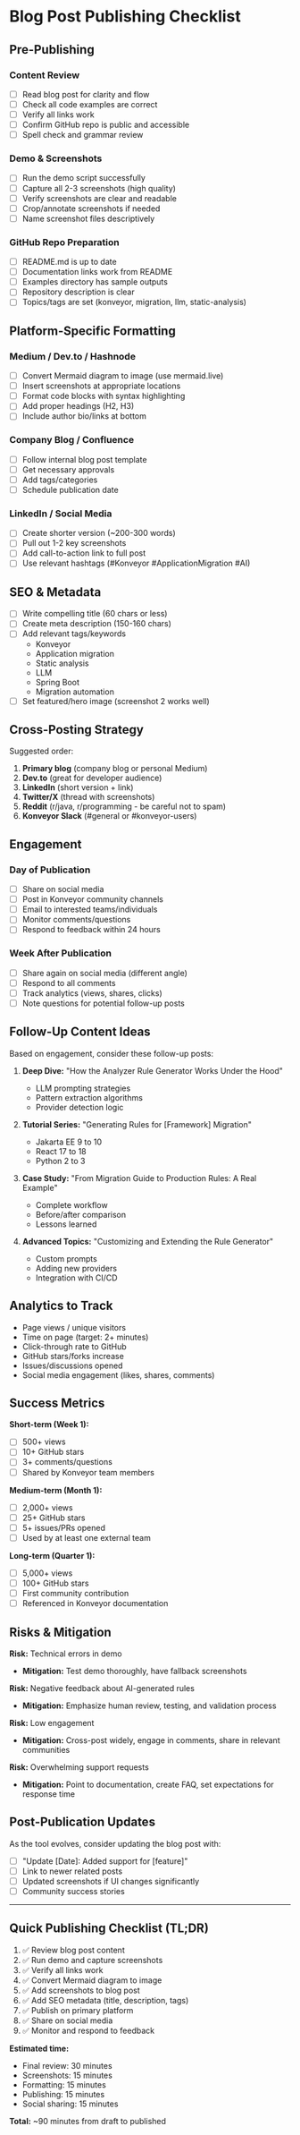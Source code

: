 # Blog Post Publishing Checklist

## Pre-Publishing

### Content Review
- [ ] Read blog post for clarity and flow
- [ ] Check all code examples are correct
- [ ] Verify all links work
- [ ] Confirm GitHub repo is public and accessible
- [ ] Spell check and grammar review

### Demo & Screenshots
- [ ] Run the demo script successfully
- [ ] Capture all 2-3 screenshots (high quality)
- [ ] Verify screenshots are clear and readable
- [ ] Crop/annotate screenshots if needed
- [ ] Name screenshot files descriptively

### GitHub Repo Preparation
- [ ] README.md is up to date
- [ ] Documentation links work from README
- [ ] Examples directory has sample outputs
- [ ] Repository description is clear
- [ ] Topics/tags are set (konveyor, migration, llm, static-analysis)

## Platform-Specific Formatting

### Medium / Dev.to / Hashnode
- [ ] Convert Mermaid diagram to image (use mermaid.live)
- [ ] Insert screenshots at appropriate locations
- [ ] Format code blocks with syntax highlighting
- [ ] Add proper headings (H2, H3)
- [ ] Include author bio/links at bottom

### Company Blog / Confluence
- [ ] Follow internal blog post template
- [ ] Get necessary approvals
- [ ] Add tags/categories
- [ ] Schedule publication date

### LinkedIn / Social Media
- [ ] Create shorter version (~200-300 words)
- [ ] Pull out 1-2 key screenshots
- [ ] Add call-to-action link to full post
- [ ] Use relevant hashtags (#Konveyor #ApplicationMigration #AI)

## SEO & Metadata

- [ ] Write compelling title (60 chars or less)
- [ ] Create meta description (150-160 chars)
- [ ] Add relevant tags/keywords
  - Konveyor
  - Application migration
  - Static analysis
  - LLM
  - Spring Boot
  - Migration automation
- [ ] Set featured/hero image (screenshot 2 works well)

## Cross-Posting Strategy

Suggested order:
1. **Primary blog** (company blog or personal Medium)
2. **Dev.to** (great for developer audience)
3. **LinkedIn** (short version + link)
4. **Twitter/X** (thread with screenshots)
5. **Reddit** (r/java, r/programming - be careful not to spam)
6. **Konveyor Slack** (#general or #konveyor-users)

## Engagement

### Day of Publication
- [ ] Share on social media
- [ ] Post in Konveyor community channels
- [ ] Email to interested teams/individuals
- [ ] Monitor comments/questions
- [ ] Respond to feedback within 24 hours

### Week After Publication
- [ ] Share again on social media (different angle)
- [ ] Respond to all comments
- [ ] Track analytics (views, shares, clicks)
- [ ] Note questions for potential follow-up posts

## Follow-Up Content Ideas

Based on engagement, consider these follow-up posts:

1. **Deep Dive:** "How the Analyzer Rule Generator Works Under the Hood"
   - LLM prompting strategies
   - Pattern extraction algorithms
   - Provider detection logic

2. **Tutorial Series:** "Generating Rules for [Framework] Migration"
   - Jakarta EE 9 to 10
   - React 17 to 18
   - Python 2 to 3

3. **Case Study:** "From Migration Guide to Production Rules: A Real Example"
   - Complete workflow
   - Before/after comparison
   - Lessons learned

4. **Advanced Topics:** "Customizing and Extending the Rule Generator"
   - Custom prompts
   - Adding new providers
   - Integration with CI/CD

## Analytics to Track

- Page views / unique visitors
- Time on page (target: 2+ minutes)
- Click-through rate to GitHub
- GitHub stars/forks increase
- Issues/discussions opened
- Social media engagement (likes, shares, comments)

## Success Metrics

**Short-term (Week 1):**
- [ ] 500+ views
- [ ] 10+ GitHub stars
- [ ] 3+ comments/questions
- [ ] Shared by Konveyor team members

**Medium-term (Month 1):**
- [ ] 2,000+ views
- [ ] 25+ GitHub stars
- [ ] 5+ issues/PRs opened
- [ ] Used by at least one external team

**Long-term (Quarter 1):**
- [ ] 5,000+ views
- [ ] 100+ GitHub stars
- [ ] First community contribution
- [ ] Referenced in Konveyor documentation

## Risks & Mitigation

**Risk:** Technical errors in demo
- **Mitigation:** Test demo thoroughly, have fallback screenshots

**Risk:** Negative feedback about AI-generated rules
- **Mitigation:** Emphasize human review, testing, and validation process

**Risk:** Low engagement
- **Mitigation:** Cross-post widely, engage in comments, share in relevant communities

**Risk:** Overwhelming support requests
- **Mitigation:** Point to documentation, create FAQ, set expectations for response time

## Post-Publication Updates

As the tool evolves, consider updating the blog post with:
- [ ] "Update [Date]: Added support for [feature]"
- [ ] Link to newer related posts
- [ ] Updated screenshots if UI changes significantly
- [ ] Community success stories

---

## Quick Publishing Checklist (TL;DR)

1. ✅ Review blog post content
2. ✅ Run demo and capture screenshots
3. ✅ Verify all links work
4. ✅ Convert Mermaid diagram to image
5. ✅ Add screenshots to blog post
6. ✅ Add SEO metadata (title, description, tags)
7. ✅ Publish on primary platform
8. ✅ Share on social media
9. ✅ Monitor and respond to feedback

**Estimated time:**
- Final review: 30 minutes
- Screenshots: 15 minutes
- Formatting: 15 minutes
- Publishing: 15 minutes
- Social sharing: 15 minutes

**Total:** ~90 minutes from draft to published
